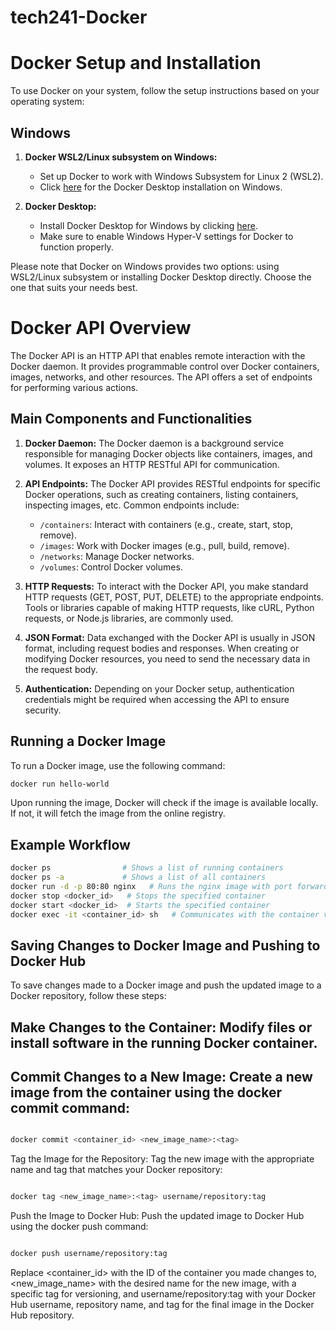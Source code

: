 # tech241-Docker

# Docker Setup and Installation

To use Docker on your system, follow the setup instructions based on your operating system:

## Windows

1. **Docker WSL2/Linux subsystem on Windows:**
   - Set up Docker to work with Windows Subsystem for Linux 2 (WSL2).
   - Click [here](https://docker.com/setup/windows) for the Docker Desktop installation on Windows.

2. **Docker Desktop:**
   - Install Docker Desktop for Windows by clicking [here](https://docker.com/setup/windows).
   - Make sure to enable Windows Hyper-V settings for Docker to function properly.

Please note that Docker on Windows provides two options: using WSL2/Linux subsystem or installing Docker Desktop directly. Choose the one that suits your needs best.
# Docker API Overview

The Docker API is an HTTP API that enables remote interaction with the Docker daemon. It provides programmable control over Docker containers, images, networks, and other resources. The API offers a set of endpoints for performing various actions.

## Main Components and Functionalities

1. **Docker Daemon:** The Docker daemon is a background service responsible for managing Docker objects like containers, images, and volumes. It exposes an HTTP RESTful API for communication.

2. **API Endpoints:** The Docker API provides RESTful endpoints for specific Docker operations, such as creating containers, listing containers, inspecting images, etc. Common endpoints include:

   - `/containers`: Interact with containers (e.g., create, start, stop, remove).
   - `/images`: Work with Docker images (e.g., pull, build, remove).
   - `/networks`: Manage Docker networks.
   - `/volumes`: Control Docker volumes.

3. **HTTP Requests:** To interact with the Docker API, you make standard HTTP requests (GET, POST, PUT, DELETE) to the appropriate endpoints. Tools or libraries capable of making HTTP requests, like cURL, Python requests, or Node.js libraries, are commonly used.

4. **JSON Format:** Data exchanged with the Docker API is usually in JSON format, including request bodies and responses. When creating or modifying Docker resources, you need to send the necessary data in the request body.

5. **Authentication:** Depending on your Docker setup, authentication credentials might be required when accessing the API to ensure security.

## Running a Docker Image

To run a Docker image, use the following command:

```bash
docker run hello-world
```
Upon running the image, Docker will check if the image is available locally. If not, it will fetch the image from the online registry.

## Example Workflow

```bash
docker ps                # Shows a list of running containers
docker ps -a             # Shows a list of all containers
docker run -d -p 80:80 nginx   # Runs the nginx image with port forwarding
docker stop <docker_id>   # Stops the specified container
docker start <docker_id>  # Starts the specified container
docker exec -it <container_id> sh   # Communicates with the container via shell
```
## Saving Changes to Docker Image and Pushing to Docker Hub
To save changes made to a Docker image and push the updated image to a Docker repository, follow these steps:

## Make Changes to the Container: Modify files or install software in the running Docker container.

## Commit Changes to a New Image: Create a new image from the container using the docker commit command:

```bash

docker commit <container_id> <new_image_name>:<tag>
```
Tag the Image for the Repository: Tag the new image with the appropriate name and tag that matches your Docker repository:

```bash

docker tag <new_image_name>:<tag> username/repository:tag
```
Push the Image to Docker Hub: Push the updated image to Docker Hub using the docker push command:

```bash

docker push username/repository:tag
```
Replace <container_id> with the ID of the container you made changes to, <new_image_name> with the desired name for the new image, <tag> with a specific tag for versioning, and username/repository:tag with your Docker Hub username, repository name, and tag for the final image in the Docker Hub repository.
